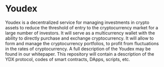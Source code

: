 # Youdex

Youdex is a decentralized service for managing investments in crypto assets to reduce the threshold of entry to the cryptocurrency
market for a large number of investors. It will serve as a multicurrency wallet with the ability to directly purchase and exchange
cryptocurrency. It will allow to form and manage the cryptocurrency portfolios, to profit from fluctuations in the rates of
cryptocurrency. A full description of the Youdex may be found in our whitepaper. 
This repository will contain a description of the YDX protocol, codes of smart contracts, DApps, scripts, etc.
